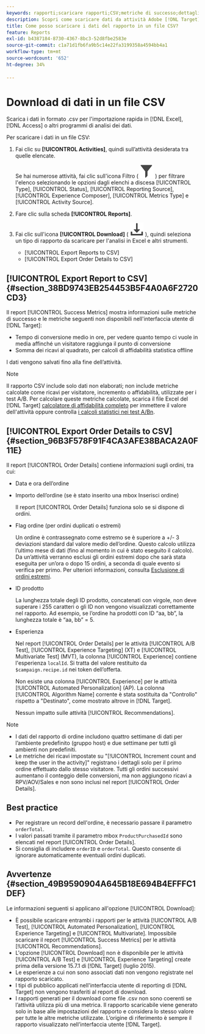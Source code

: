 ```yaml
---
keywords: rapporti;scaricare rapporti;CSV;metriche di successo;dettagli ordine
description: Scopri come scaricare dati da attività Adobe [!DNL Target] in formato CVS per l’importazione rapida in Excel, Access o altri programmi di analisi dei dati.
title: Come posso scaricare i dati del rapporto in un file CSV?
feature: Reports
exl-id: b4387184-8730-4367-8bc3-52d8fbe2583e
source-git-commit: c1a71d1fb6fa9b5c14e22fa3199358a4594bb4a1
workflow-type: tm+mt
source-wordcount: '652'
ht-degree: 34%

---
```


# Download di dati in un file CSV

Scarica i dati in formato .csv per l&#39;importazione rapida in [!DNL Excel], [!DNL Access] o altri programmi di analisi dei dati.

Per scaricare i dati in un file CSV:

1. Fai clic su **[!UICONTROL Activities]**, quindi sull’attività desiderata tra quelle elencate.

   Se hai numerose attività, fai clic sull&#39;icona Filtro ( ![icona Filtro](/help/main/assets/icons/Filter.svg) ) per filtrare l&#39;elenco selezionando le opzioni dagli elenchi a discesa [!UICONTROL Type], [!UICONTROL Status], [!UICONTROL Reporting Source], [!UICONTROL Experience Composer], [!UICONTROL Metrics Type] e [!UICONTROL Activity Source].

1. Fare clic sulla scheda **[!UICONTROL Reports]**.
1. Fai clic sull&#39;icona **[!UICONTROL Download]** ( ![icona Scarica](/help/main/assets/icons/Download.svg) ), quindi seleziona un tipo di rapporto da scaricare per l&#39;analisi in Excel e altri strumenti.

   * [!UICONTROL Export Reports to CSV]
   * [!UICONTROL Export Order Details to CSV]

## [!UICONTROL Export Report to CSV] {#section_38BD9743EB254453B5F4A0A6F2720CD3}

Il report [!UICONTROL Success Metrics] mostra informazioni sulle metriche di successo e le metriche seguenti non disponibili nell&#39;interfaccia utente di [!DNL Target]:

* Tempo di conversione medio in ore, per vedere quanto tempo ci vuole in media affinché un visitatore raggiunga il punto di conversione
* Somma dei ricavi al quadrato, per calcoli di affidabilità statistica offline

I dati vengono salvati fino alla fine dell’attività.

>[!NOTE]
>
>Il rapporto CSV include solo dati non elaborati; non include metriche calcolate come ricavi per visitatore, incremento o affidabilità, utilizzate per i test A/B. Per calcolare queste metriche calcolate, scarica il file Excel del [!DNL Target] [calcolatore di affidabilità completo](/help/main/assets/complete_confidence_calculator.xlsx) per immettere il valore dell&#39;attività oppure controlla [i calcoli statistici nei test A/Bn](/help/main/c-reports/statistical-methodology/statistical-calculations.md).

## [!UICONTROL Export Order Details to CSV] {#section_96B3F578F91F4CA3AFE38BACA2A0F11E}

Il report [!UICONTROL Order Details] contiene informazioni sugli ordini, tra cui:

* Data e ora dell’ordine
* Importo dell’ordine (se è stato inserito una mbox Inserisci ordine)

  Il report [!UICONTROL Order Details] funziona solo se si dispone di ordini.

* Flag ordine (per ordini duplicati o estremi)

  Un ordine è contrassegnato come estremo se è superiore a +/- 3 deviazioni standard dal valore medio dell’ordine. Questo calcolo utilizza l’ultimo mese di dati (fino al momento in cui è stato eseguito il calcolo). Da un’attività verranno esclusi gli ordini estremi dopo che sarà stata eseguita per un’ora o dopo 15 ordini, a seconda di quale evento si verifica per primo. Per ulteriori informazioni, consulta [Esclusione di ordini estremi](/help/main/c-reports/c-report-settings/excluding-extreme-orders.md#task_2AE7743FFCDD466DAEEB720BE5F33DAA).

* ID prodotto

  La lunghezza totale degli ID prodotto, concatenati con virgole, non deve superare i 255 caratteri o gli ID non vengono visualizzati correttamente nel rapporto. Ad esempio, se l’ordine ha prodotti con ID “aa, bb”, la lunghezza totale è “aa, bb” = 5.

* Esperienza

  Nel report [!UICONTROL Order Details] per le attività [!UICONTROL A/B Test], [!UICONTROL Experience Targeting] (XT) e [!UICONTROL Multivariate Test] (MVT), la colonna [!UICONTROL Experience] contiene l&#39;esperienza `localId`. Si tratta del valore restituito da `$campaign.recipe.id` nei token dell’offerta.

  Non esiste una colonna [!UICONTROL Experience] per le attività [!UICONTROL Automated Personalization] (AP). La colonna [!UICONTROL Algorithm Name] corrente è stata sostituita da &quot;Controllo&quot; rispetto a &quot;Destinato&quot;, come mostrato altrove in [!DNL Target].

  Nessun impatto sulle attività [!UICONTROL Recommendations].

>[!NOTE]
>
>* I dati del rapporto di ordine includono quattro settimane di dati per l’ambiente predefinito (gruppo host) e due settimane per tutti gli ambienti non predefiniti.
>* Le metriche dei ricavi impostate su &quot;[!UICONTROL Increment count and keep the user in the activity]&quot; registrano i dettagli solo per il primo ordine effettuato dallo stesso visitatore. Tutti gli ordini successivi aumentano il conteggio delle conversioni, ma non aggiungono ricavi a RPV/AOV/Sales e non sono inclusi nel report [!UICONTROL Order Details].

## Best practice

* Per registrare un record dell&#39;ordine, è necessario passare il parametro `orderTotal`.
* I valori passati tramite il parametro mbox `ProductPurchasedId` sono elencati nel report [!UICONTROL Order Details].
* Si consiglia di includere `orderID` e `orderTotal`. Questo consente di ignorare automaticamente eventuali ordini duplicati.

## Avvertenze  {#section_49B9590904A645B18E694B4EFFFC1DEF}

Le informazioni seguenti si applicano all&#39;opzione [!UICONTROL Download]:

* È possibile scaricare entrambi i rapporti per le attività [!UICONTROL A/B Test], [!UICONTROL Automated Personalization], [!UICONTROL Experience Targeting] e [!UICONTROL Multivariate]. Impossibile scaricare il report [!UICONTROL Success Metrics] per le attività [!UICONTROL Recommendations].
* L&#39;opzione [!UICONTROL Download] non è disponibile per le attività [!UICONTROL A/B Test] e [!UICONTROL Experience Targeting] create prima della versione 15.7.1 di [!DNL Target] (luglio 2015).
* Le esperienze a cui non sono associati dati non vengono registrate nel rapporto scaricato.
* I tipi di pubblico applicati nell&#39;interfaccia utente di reporting di [!DNL Target] non vengono trasferiti al report di download.
* I rapporti generati per il download come file .csv non sono coerenti se l’attività utilizza più di una metrica. Il rapporto scaricabile viene generato solo in base alle impostazioni del rapporto e considera lo stesso valore per tutte le altre metriche utilizzate. L’origine di riferimento è sempre il rapporto visualizzato nell’interfaccia utente [!DNL Target].
